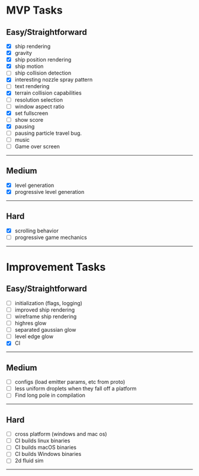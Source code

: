 # MVP Tasks
## Easy/Straightforward
- [x] ship rendering
- [x] gravity
- [x] ship position rendering 
- [x] ship motion
- [ ] ship collision detection 
- [x] interesting nozzle spray pattern
- [ ] text rendering
- [x] terrain collision capabilities
- [ ] resolution selection
- [ ] window aspect ratio
- [x] set fullscreen 
- [ ] show score 
- [x] pausing 
- [ ] pausing particle travel bug.
- [ ] music
- [ ] Game over screen 
---
## Medium
- [x] level generation
- [x] progressive level generation
---
## Hard
- [x] scrolling behavior
- [ ] progressive game mechanics
---

# Improvement Tasks
## Easy/Straightforward
- [ ] initialization (flags, logging)
- [ ] improved ship rendering
- [ ] wireframe ship rendering
- [ ] highres glow
- [ ] separated gaussian glow
- [ ] level edge glow 
- [x] CI
---
## Medium
- [ ] configs (load emitter params, etc from proto)
- [ ] less uniform droplets when they fall off a platform
- [ ] Find long pole in compilation
---
## Hard
- [ ] cross platform (windows and mac os)
- [ ] CI builds linux binaries
- [ ] CI builds macOS binaries
- [ ] CI builds Windows binaries
- [ ] 2d fluid sim
---
